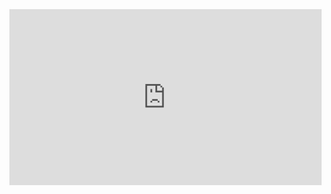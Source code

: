 <iframe width="560" height="315" src="https://www.youtube.com/embed/Fo16JRTCJ6k" frameborder="0" allow="accelerometer; autoplay; clipboard-write; encrypted-media; gyroscope; picture-in-picture" allowfullscreen></iframe>